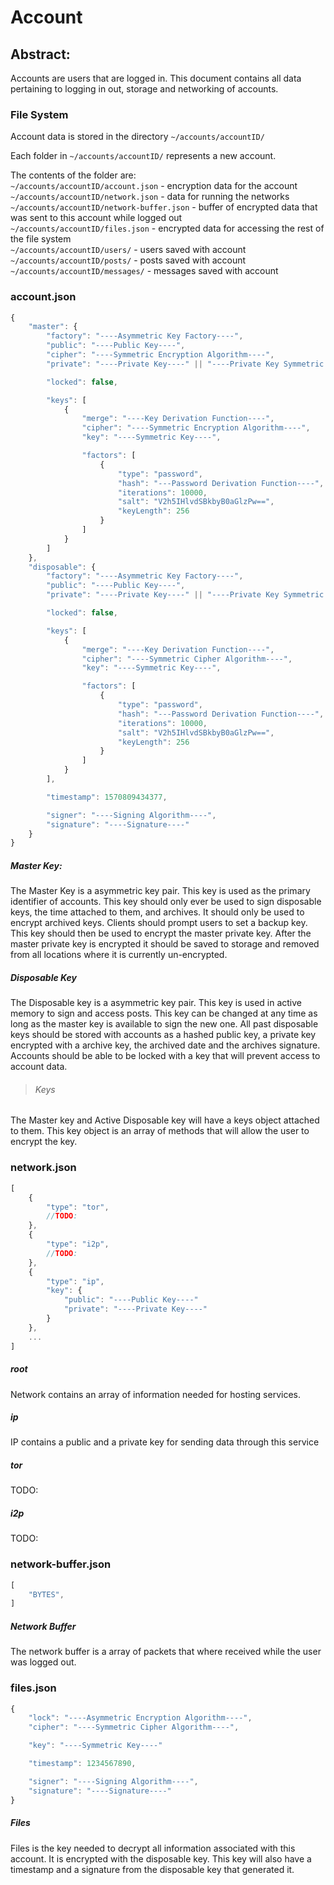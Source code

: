 # Account

## Abstract:
Accounts are users that are logged in. This document contains all data pertaining to logging in out, storage and networking of accounts.

### File System
Account data is stored in the directory `~/accounts/accountID/`

Each folder in `~/accounts/accountID/` represents a new account.

The contents of the folder are:	 
`~/accounts/accountID/account.json` - encryption data for the account	 
`~/accounts/accountID/network.json` - data for running the networks  
`~/accounts/accountID/network-buffer.json` - buffer of encrypted data that was sent to this account while logged out  
`~/accounts/accountID/files.json` - encrypted data for accessing the rest of the file system  
`~/accounts/accountID/users/` - users saved with account	 
`~/accounts/accountID/posts/` - posts saved with account	 
`~/accounts/accountID/messages/` - messages saved with account	 

### account.json
```javascript
{
	"master": {
		"factory": "----Asymmetric Key Factory----",
		"public": "----Public Key----",
		"cipher": "----Symmetric Encryption Algorithm----",
		"private": "----Private Key----" || "----Private Key Symmetric Cipher Text----",

		"locked": false,

		"keys": [
			{
				"merge": "----Key Derivation Function----",
				"cipher": "----Symmetric Encryption Algorithm----",
				"key": "----Symmetric Key----",

				"factors": [
					{
						"type": "password",
						"hash": "---Password Derivation Function----",
						"iterations": 10000,
						"salt": "V2h5IHlvdSBkbyB0aGlzPw==",
						"keyLength": 256
					}
				]
			}
		]
	},
	"disposable": {
		"factory": "----Asymmetric Key Factory----",
		"public": "----Public Key----",
		"private": "----Private Key----" || "----Private Key Symmetric Cipher Text----",

		"locked": false,

		"keys": [
			{
				"merge": "----Key Derivation Function----",
				"cipher": "----Symmetric Cipher Algorithm----",
				"key": "----Symmetric Key----",

				"factors": [
					{
						"type": "password",
						"hash": "---Password Derivation Function----",
						"iterations": 10000,
						"salt": "V2h5IHlvdSBkbyB0aGlzPw==",
						"keyLength": 256
					}
				]
			}
		],

		"timestamp": 1570809434377,

		"signer": "----Signing Algorithm----",
		"signature": "----Signature----"
	}
}
```
##### Master Key:
The Master Key is a asymmetric key pair. This key is used as the primary identifier of accounts. This key should only ever be used to sign disposable keys, the time attached to them, and archives. It should only be used to encrypt archived keys. Clients should prompt users to set a backup key. This key should then be used to encrypt the master private key. After the master private key is encrypted it should be saved to storage and removed from all locations where it is currently un-encrypted.

##### Disposable Key
The Disposable key is a asymmetric key pair. This key is used in active memory to sign and access posts. This key can be changed at any time as long as the master key is available to sign the new one. All past disposable keys should be stored with accounts as a hashed public key, a private key encrypted with a archive key, the archived date and the archives signature. Accounts should be able to be locked with a key that will prevent access to account data.

> ###### Keys
The Master key and Active Disposable key will have a keys object attached to them. This key object is an array of methods that will allow the user to encrypt the key.

### network.json
```javascript
[
	{
		"type": "tor",
		//TODO:
	},
	{
		"type": "i2p",
		//TODO:
	},
	{
		"type": "ip",
		"key": {
			"public": "----Public Key----"
			"private": "----Private Key----"
		}
	},
	...
]
```
##### root
Network contains an array of information needed for hosting services.
##### ip
IP contains a public and a private key for sending data through this service
##### tor
TODO:
##### i2p
TODO:

### network-buffer.json
```javascript
[
	"BYTES",
]
```
##### Network Buffer
The network buffer is a array of packets that where received while the user was logged out.

### files.json
```javascript
{
	"lock": "----Asymmetric Encryption Algorithm----",
	"cipher": "----Symmetric Cipher Algorithm----",

	"key": "----Symmetric Key----"

	"timestamp": 1234567890,

	"signer": "----Signing Algorithm----",
	"signature": "----Signature----"
}
```
##### Files
Files is the key needed to decrypt all information associated with this account. It is encrypted with the disposable key. This key will also have a timestamp and a signature from the disposable key that generated it.

